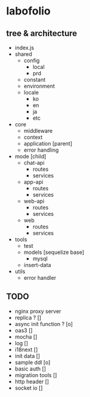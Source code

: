 # labofolio

## tree & architecture

- index.js
- shared
    - config
        - local
        - prd
    - constant
    - environment
    - locale
        - ko
        - en
        - ja
        - etc
- core
    - middleware
    - context
    - application [parent]
    - error handling
- mode [child]
    - chat-api
        - routes
        - services
    - app-api
        - routes
        - services
    - web-api
        - routes
        - services
    - web
        - routes
        - services
- tools
    - test
    - models [sequelize base]
        - mysql
    - insert-data
- utils
    - error handler

## TODO

- nginx proxy server
- replica ? []
- async init function ? [o]
- oas3 []
- mocha []
- log []
- i18next []
- init data []
- sample ddl [o]
- basic auth []
- migration tools []
- http header []
- socket io []